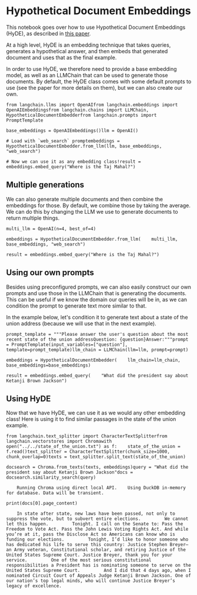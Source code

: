 Hypothetical Document Embeddings
================================

This notebook goes over how to use Hypothetical Document Embeddings (HyDE), as described in [this paper](https://arxiv.org/abs/2212.10496).

At a high level, HyDE is an embedding technique that takes queries, generates a hypothetical answer, and then embeds that generated document and uses that as the final example.

In order to use HyDE, we therefore need to provide a base embedding model, as well as an LLMChain that can be used to generate those documents. By default, the HyDE class comes with some default prompts to use (see the paper for more details on them), but we can also create our own.

    from langchain.llms import OpenAIfrom langchain.embeddings import OpenAIEmbeddingsfrom langchain.chains import LLMChain, HypotheticalDocumentEmbedderfrom langchain.prompts import PromptTemplate

    base_embeddings = OpenAIEmbeddings()llm = OpenAI()

    # Load with `web_search` promptembeddings = HypotheticalDocumentEmbedder.from_llm(llm, base_embeddings, "web_search")

    # Now we can use it as any embedding class!result = embeddings.embed_query("Where is the Taj Mahal?")

Multiple generations[](#multiple-generations "Direct link to Multiple generations")
------------------------------------------------------------------------------------

We can also generate multiple documents and then combine the embeddings for those. By default, we combine those by taking the average. We can do this by changing the LLM we use to generate documents to return multiple things.

    multi_llm = OpenAI(n=4, best_of=4)

    embeddings = HypotheticalDocumentEmbedder.from_llm(    multi_llm, base_embeddings, "web_search")

    result = embeddings.embed_query("Where is the Taj Mahal?")

Using our own prompts[](#using-our-own-prompts "Direct link to Using our own prompts")
---------------------------------------------------------------------------------------

Besides using preconfigured prompts, we can also easily construct our own prompts and use those in the LLMChain that is generating the documents. This can be useful if we know the domain our queries will be in, as we can condition the prompt to generate text more similar to that.

In the example below, let's condition it to generate text about a state of the union address (because we will use that in the next example).

    prompt_template = """Please answer the user's question about the most recent state of the union addressQuestion: {question}Answer:"""prompt = PromptTemplate(input_variables=["question"], template=prompt_template)llm_chain = LLMChain(llm=llm, prompt=prompt)

    embeddings = HypotheticalDocumentEmbedder(    llm_chain=llm_chain, base_embeddings=base_embeddings)

    result = embeddings.embed_query(    "What did the president say about Ketanji Brown Jackson")

Using HyDE[](#using-hyde "Direct link to Using HyDE")
------------------------------------------------------

Now that we have HyDE, we can use it as we would any other embedding class! Here is using it to find similar passages in the state of the union example.

    from langchain.text_splitter import CharacterTextSplitterfrom langchain.vectorstores import Chromawith open("../../state_of_the_union.txt") as f:    state_of_the_union = f.read()text_splitter = CharacterTextSplitter(chunk_size=1000, chunk_overlap=0)texts = text_splitter.split_text(state_of_the_union)

    docsearch = Chroma.from_texts(texts, embeddings)query = "What did the president say about Ketanji Brown Jackson"docs = docsearch.similarity_search(query)

        Running Chroma using direct local API.    Using DuckDB in-memory for database. Data will be transient.

    print(docs[0].page_content)

        In state after state, new laws have been passed, not only to suppress the vote, but to subvert entire elections.         We cannot let this happen.         Tonight. I call on the Senate to: Pass the Freedom to Vote Act. Pass the John Lewis Voting Rights Act. And while you’re at it, pass the Disclose Act so Americans can know who is funding our elections.         Tonight, I’d like to honor someone who has dedicated his life to serve this country: Justice Stephen Breyer—an Army veteran, Constitutional scholar, and retiring Justice of the United States Supreme Court. Justice Breyer, thank you for your service.         One of the most serious constitutional responsibilities a President has is nominating someone to serve on the United States Supreme Court.         And I did that 4 days ago, when I nominated Circuit Court of Appeals Judge Ketanji Brown Jackson. One of our nation’s top legal minds, who will continue Justice Breyer’s legacy of excellence.